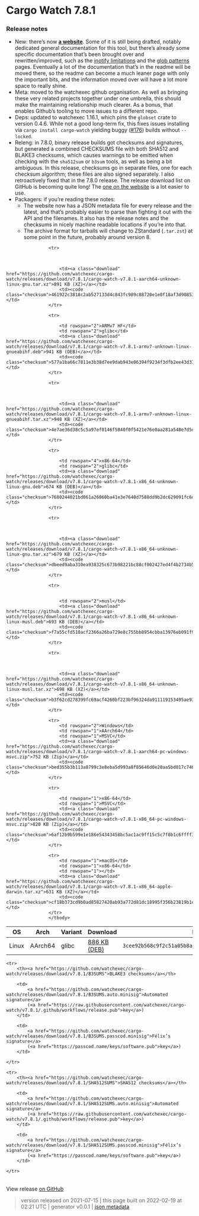 # Cargo Watch 7.8.1

### Release notes

<ul>
<li>New: there’s now <strong><a href="https://watchexec.github.io" rel="nofollow">a website</a></strong>. Some of it is still being drafted, notably dedicated general documentation for this tool, but there’s already some specific documentation that’s been brought over and rewritten/improved, such as the <a href="https://watchexec.github.io/docs/inotify-limits.html" rel="nofollow">inotify limitations</a> and the <a href="https://watchexec.github.io/docs/glob-patterns.html" rel="nofollow">glob patterns</a> pages. Eventually a lot of the documentation that’s in the readme will be moved there, so the readme can become a much leaner page with only the important bits, and the information moved over will have a lot more space to really shine.</li>
<li>Meta: moved to the watchexec github organisation. As well as bringing these very related projects together under one umbrella, this should make the maintaining relationship much clearer. As a bonus, that enables Github’s tooling to move issues to a different repo.</li>
<li>Deps: updated to watchexec 1.16.1, which pins the <code>globset</code> crate to version 0.4.6. While not a good long-term fix, this fixes issues installing via <code>cargo install cargo-watch</code> yielding buggy (<a class="issue-link js-issue-link" data-error-text="Failed to load title" data-id="943296406" data-permission-text="Title is private" data-url="https://github.com/watchexec/cargo-watch/issues/176" data-hovercard-type="issue" data-hovercard-url="/watchexec/cargo-watch/issues/176/hovercard" href="https://github.com/watchexec/cargo-watch/issues/176">#176</a>) builds without <code>--locked</code>.</li>
<li>Releng: in 7.8.0, binary release builds got checksums and signatures, but generated a combined CHECKSUMS file with both SHA512 and BLAKE3 checksums, which causes warnings to be emitted when checking with the <code>sha512sum</code> or <code>b3sum</code> tools, as well as being a bit ambiguous. In this release, checksums go in separate files, one for each checksum algorithm; these files are also signed separately. I also retroactively fixed that in the 7.8.0 release. The release download list on GitHub is becoming quite long! The <a href="https://watchexec.github.io/downloads/#cargo-watch" rel="nofollow">one on the website</a> is a lot easier to use.</li>
<li>Packagers: if you’re reading these notes:
<ul>
<li>The website now has a JSON metadata file for every release and the latest, and that’s probably easier to parse than fighting it out with the API and the filenames. It also has the release notes and the checksums in nicely machine readable locations if you’re into that.</li>
<li>The archive format for tarballs will change to ZStandard (<code>.tar.zst</code>) at some point in the future, probably around version 8.</li>
</ul>
</li>
</ul>

<table class="downloads">
	<thead>
		<tr>
			<th>OS</th>
			<th>Arch</th>
			<th>Variant</th>
			<th>Download</th>
			<th>BLAKE3 checksum</th>
		</tr>
	</thead>
	<tbody>
					<tr>
						<td rowspan="8">Linux</td>
						<td rowspan="2">AArch64</td>
						<td rowspan="2">glibc</td>
						<td><a class="download" href="https://github.com/watchexec/cargo-watch/releases/download/v7.8.1/cargo-watch-v7.8.1-aarch64-unknown-linux-gnu.deb">886 KB (DEB)</a></td>
						<td><code class="checksum">3cee92b568c9f2c51a05b8a045000cfa88bec01a015c18c2de086065d4ba7df4</code></td>
					</tr>
					
					<tr>
						
						
						
						<td><a class="download" href="https://github.com/watchexec/cargo-watch/releases/download/v7.8.1/cargo-watch-v7.8.1-aarch64-unknown-linux-gnu.tar.xz">891 KB (XZ)</a></td>
						<td><code class="checksum">461922c3818c2ab527133d4c843fc989c88720e1e0f18af3d90853c0ee051682</code></td>
					</tr>
					
					<tr>
						
						<td rowspan="2">ARMv7 HF</td>
						<td rowspan="2">glibc</td>
						<td><a class="download" href="https://github.com/watchexec/cargo-watch/releases/download/v7.8.1/cargo-watch-v7.8.1-armv7-unknown-linux-gnueabihf.deb">941 KB (DEB)</a></td>
						<td><code class="checksum">577a1ba66c7811e3b38d7ee9dab943e06394f9234f3dfb2ee43d3774ac098516</code></td>
					</tr>
					
					<tr>
						
						
						
						<td><a class="download" href="https://github.com/watchexec/cargo-watch/releases/download/v7.8.1/cargo-watch-v7.8.1-armv7-unknown-linux-gnueabihf.tar.xz">948 KB (XZ)</a></td>
						<td><code class="checksum">4e7ae36d38c5c5a97ef0146f5840f0f5421e76e0aa281a548e7d5de5eaabae49</code></td>
					</tr>
					
					<tr>
						
						<td rowspan="4">x86-64</td>
						<td rowspan="2">glibc</td>
						<td><a class="download" href="https://github.com/watchexec/cargo-watch/releases/download/v7.8.1/cargo-watch-v7.8.1-x86_64-unknown-linux-gnu.deb">674 KB (DEB)</a></td>
						<td><code class="checksum">7680244021bd061a26060ba41e3e7640d7588dd9b2dc629091fc6d578174e43e</code></td>
					</tr>
					
					<tr>
						
						
						
						<td><a class="download" href="https://github.com/watchexec/cargo-watch/releases/download/v7.8.1/cargo-watch-v7.8.1-x86_64-unknown-linux-gnu.tar.xz">679 KB (XZ)</a></td>
						<td><code class="checksum">dbeed9aba310ea938325c673b98221bc88cf002427ed4f4b2734b5a59aef399c</code></td>
					</tr>
					
					<tr>
						
						
						<td rowspan="2">musl</td>
						<td><a class="download" href="https://github.com/watchexec/cargo-watch/releases/download/v7.8.1/cargo-watch-v7.8.1-x86_64-unknown-linux-musl.deb">693 KB (DEB)</a></td>
						<td><code class="checksum">f7a55cfd510acf2366a26ba729e8c755bb8954cbba13976eb091f985fcab95d8</code></td>
					</tr>
					
					<tr>
						
						
						
						<td><a class="download" href="https://github.com/watchexec/cargo-watch/releases/download/v7.8.1/cargo-watch-v7.8.1-x86_64-unknown-linux-musl.tar.xz">698 KB (XZ)</a></td>
						<td><code class="checksum">b3f62cd278399fc69acf4260bf223bf96324da911119153495ae93545591c6f3</code></td>
					</tr>
					
					<tr>
						<td rowspan="2">Windows</td>
						<td rowspan="1">AArch64</td>
						<td rowspan="1">MSVC</td>
						<td><a class="download" href="https://github.com/watchexec/cargo-watch/releases/download/v7.8.1/cargo-watch-v7.8.1-aarch64-pc-windows-msvc.zip">752 KB (Zip)</a></td>
						<td><code class="checksum">bed355b3b113a8799c3e8eba5d993a8f85646d0e20aa5bd017c7466563eb050b</code></td>
					</tr>
					
					<tr>
						
						<td rowspan="1">x86-64</td>
						<td rowspan="1">MSVC</td>
						<td><a class="download" href="https://github.com/watchexec/cargo-watch/releases/download/v7.8.1/cargo-watch-v7.8.1-x86_64-pc-windows-msvc.zip">820 KB (Zip)</a></td>
						<td><code class="checksum">6af12b9b599e1e186e54343458bc5ac1ac9ff15c5c7f8b1c6ffff30d75d7ff96</code></td>
					</tr>
					
					<tr>
						<td rowspan="1">macOS</td>
						<td rowspan="1">x86-64</td>
						<td rowspan="1"></td>
						<td><a class="download" href="https://github.com/watchexec/cargo-watch/releases/download/v7.8.1/cargo-watch-v7.8.1-x86_64-apple-darwin.tar.xz">631 KB (XZ)</a></td>
						<td><code class="checksum">cf18b373cd9b0ad85827420ab93a772d81dc18995f356b23819b1e17453e94e0</code></td>
					</tr>
					</tbody>
</table>


<table class="signatures">
	
	<tr>
		<th><a href="https://github.com/watchexec/cargo-watch/releases/download/v7.8.1/B3SUMS">BLAKE3 checksums</a></th>
		
		<td>
			<a href="https://github.com/watchexec/cargo-watch/releases/download/v7.8.1/B3SUMS.auto.minisig">Automated signature</a>
			(<a href="https://raw.githubusercontent.com/watchexec/cargo-watch/v7.8.1/.github/workflows/release.pub">key</a>)
		</td>
		
		<td>
			<a href="https://github.com/watchexec/cargo-watch/releases/download/v7.8.1/B3SUMS.passcod.minisig">Félix’s signature</a>
			(<a href="https://passcod.name/keys/software.pub">key</a>)
		</td>
		
	</tr>
	
	<tr>
		<th><a href="https://github.com/watchexec/cargo-watch/releases/download/v7.8.1/SHA512SUMS">SHA512 checksums</a></th>
		
		<td>
			<a href="https://github.com/watchexec/cargo-watch/releases/download/v7.8.1/SHA512SUMS.auto.minisig">Automated signature</a>
			(<a href="https://raw.githubusercontent.com/watchexec/cargo-watch/v7.8.1/.github/workflows/release.pub">key</a>)
		</td>
		
		<td>
			<a href="https://github.com/watchexec/cargo-watch/releases/download/v7.8.1/SHA512SUMS.passcod.minisig">Félix’s signature</a>
			(<a href="https://passcod.name/keys/software.pub">key</a>)
		</td>
		
	</tr>
	
</table>



View release [on GitHub](https://github.com/watchexec/cargo-watch/releases/v7.8.1)


>	 version released on 2021-07-15
>	|
>	this page built on 2022-02-19 at 02:21 UTC
>	| generator v0.0.1
>	| [json metadata](meta.json)

